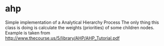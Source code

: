 # ahp

Simple implementation of a Analytical Hierarchy Process The only thing this class is doing is calculate the weights (priorities) of some children nodes. Example is taken from http://www.thecourse.us/5/library/AHP/AHP_Tutorial.pdf
